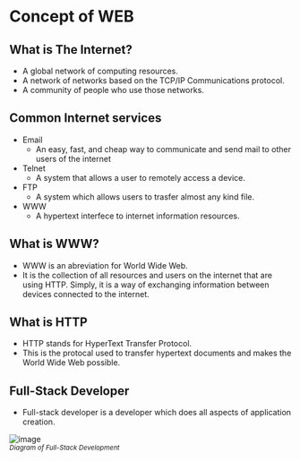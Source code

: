 # Concept of WEB

## What is The Internet?
- A global network of computing resources.
- A network of networks based on the TCP/IP Communications protocol.
- A community of people who use those networks.

## Common Internet services
- Email
    - An easy, fast, and cheap way to communicate and send mail to other users of the internet
- Telnet
    - A system that allows a user to remotely access a device.
- FTP
    - A system which allows users to trasfer almost any kind file.
- WWW
    - A hypertext interfece to internet information resources.

## What is WWW?
- WWW is an abreviation for World Wide Web.
- It is the collection of all resources and users on the internet that are using HTTP. Simply, it is a way of exchanging information between devices connected to the internet.

## What is HTTP
- HTTP stands for HyperText Transfer Protocol.
- This is the protocal used to transfer hypertext documents and makes the World Wide Web possible.

## Full-Stack Developer
- Full-stack developer is a developer which does all aspects of application creation.

![image](https://github.com/user-attachments/assets/2e7c4f17-ef22-4f40-8a64-7731f2f0dae4) </br>
<sup> *Diagram of Full-Stack Development* </sup>
